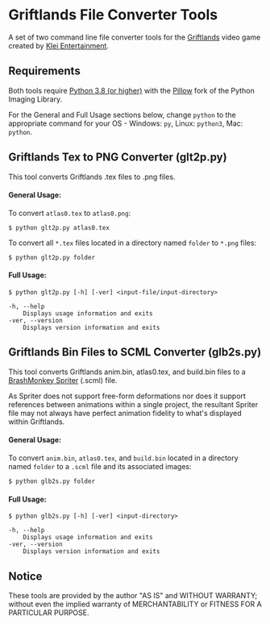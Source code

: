 # Griftlands File Converter Tools

A set of two command line file converter tools for the [Griftlands](https://store.steampowered.com/app/601840/Griftlands/) video game created by [Klei Entertainment](https://klei.com/).

## Requirements

Both tools require [Python 3.8 (or higher)](https://www.python.org/downloads/) with the [Pillow](https://python-pillow.org/) fork of the Python Imaging Library.

For the General and Full Usage sections below, change `python` to the appropriate command for your OS - Windows: `py`, Linux: `python3`, Mac: `python`.

## Griftlands Tex to PNG Converter (glt2p.py)

This tool converts Griftlands .tex files to .png files.

#### General Usage:

To convert `atlas0.tex` to `atlas0.png`:

    $ python glt2p.py atlas0.tex

To convert all `*.tex` files located in a directory named `folder` to `*.png` files:

    $ python glt2p.py folder

#### Full Usage:

    $ python glt2p.py [-h] [-ver] <input-file/input-directory>
    
    -h, --help
        Displays usage information and exits
    -ver, --version
        Displays version information and exits

## Griftlands Bin Files to SCML Converter (glb2s.py)

This tool converts Griftlands anim.bin, atlas0.tex, and build.bin files to a [BrashMonkey Spriter](https://brashmonkey.com/spriter-pro/) (.scml) file.

As Spriter does not support free-form deformations nor does it support references between animations within a single project, the resultant Spriter file may not always have perfect animation fidelity to what's displayed within Griftlands.

#### General Usage:

To convert `anim.bin`, `atlas0.tex`, and `build.bin` located in a directory named `folder` to a `.scml` file and its associated images:

    $ python glb2s.py folder
    
#### Full Usage:

    $ python glb2s.py [-h] [-ver] <input-directory>
    
    -h, --help
        Displays usage information and exits
    -ver, --version
        Displays version information and exits
        
## Notice

These tools are provided by the author "AS IS" and WITHOUT WARRANTY; without even the implied warranty of MERCHANTABILITY or FITNESS FOR A PARTICULAR PURPOSE.
